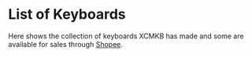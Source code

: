 # List of Keyboards 

Here shows the collection of keyboards XCMKB has made and some are available for sales through [Shopee](https://shopee.com.my/xchclow3).

